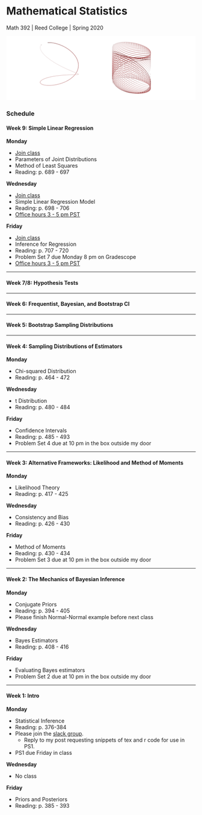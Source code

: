 # Mathematical Statistics
Math 392 | Reed College | Spring 2020

![](figs/mcmc.png)

### Schedule


#### Week 9: Simple Linear Regression

**Monday**
- [Join class](https://zoom.us/232169858)
- Parameters of Joint Distributions
- Method of Least Squares
- Reading: p. 689 - 697

**Wednesday**
- [Join class](https://zoom.us/232169858)
- Simple Linear Regression Model
- Reading: p. 698 - 706
- [Office hours 3 - 5 pm PST](https://zoom.us/j/759760558)

**Friday**
- [Join class](https://zoom.us/232169858)
- Inference for Regression
- Reading: p. 707 - 720
- Problem Set 7 due Monday 8 pm on Gradescope
- [Office hours 3 - 5 pm PST](https://zoom.us/j/759760558)


* * *

#### Week 7/8: Hypothesis Tests

* * *

#### Week 6: Frequentist, Bayesian, and Bootstrap CI

* * * 

#### Week 5: Bootstrap Sampling Distributions

* * *

#### Week 4: Sampling Distributions of Estimators

**Monday**
- Chi-squared Distribution
- Reading: p. 464 - 472

**Wednesday**
- t Distribution
- Reading: p. 480 - 484

**Friday**
- Confidence Intervals
- Reading: p. 485 - 493
- Problem Set 4 due at 10 pm in the box outside my door


* * *

#### Week 3: Alternative Frameworks: Likelihood and Method of Moments

**Monday**
- Likelihood Theory
- Reading: p. 417 - 425

**Wednesday**
- Consistency and Bias
- Reading: p. 426 - 430

**Friday**
- Method of Moments
- Reading: p. 430 - 434
- Problem Set 3 due at 10 pm in the box outside my door

* * *

#### Week 2: The Mechanics of Bayesian Inference

**Monday**
- Conjugate Priors
- Reading: p. 394 - 405
- Please finish Normal-Normal example before next class

**Wednesday**
- Bayes Estimators
- Reading: p. 408 - 416

**Friday**
- Evaluating Bayes estimators
- Problem Set 2 due at 10 pm in the box outside my door


* * *

#### Week 1: Intro

**Monday**
- Statistical Inference
- Reading: p. 376-384
- Please join the [slack group](https://join.slack.com/t/reed-stats-ds/shared_invite/enQtOTEwMDQyODkzNjUwLTM1MWNjZjQ5NTA5ZmMyMmQ4ZjhhYTk1Y2ZkMDE0NjRlZDBhMmE4OTg4OWJjNWUzNTFlOGIzYjE5NjA0ZmM0YzM).
    - Reply to my post requesting snippets of tex and r code for use in PS1.
- PS1 due Friday in class

**Wednesday**
- No class

**Friday**
- Priors and Posteriors
- Reading: p. 385 - 393


<!-- notes for later: 8 ways to estimate rho http://www-bcf.usc.edu/~lototsky/MATH408/SampleCorrCoef.pdf -->
<!-- notes for later: t-test paper -->
<!-- notes for later: bayesian model selection -->
<!-- notes for later: michael's bayes paper -->
